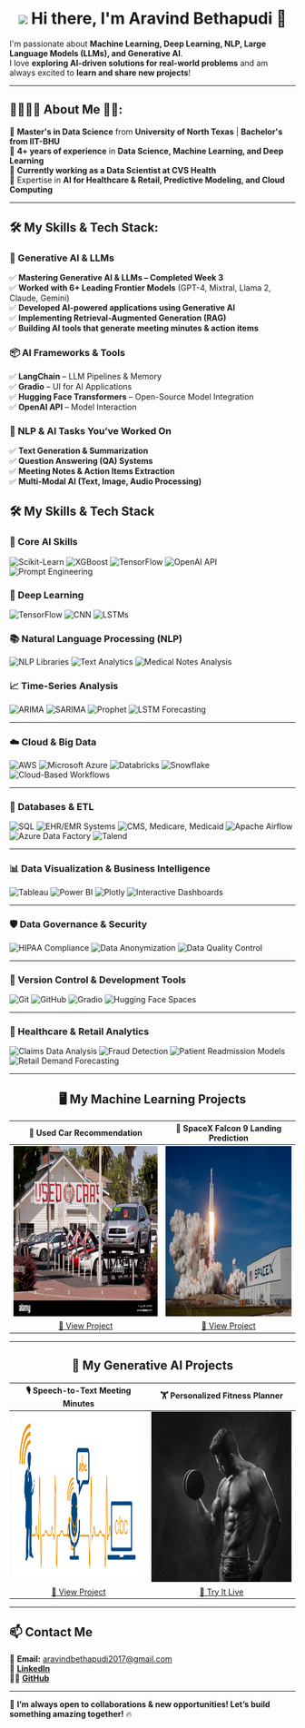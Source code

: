 <h1 align = "center">
  <img src="https://github.com/AravindBethapudi/AravindBethapudi/blob/main/animat-campfire-color.gif" width="75" />
  Hi there, I'm Aravind Bethapudi 👋
</h1>

I'm passionate about **Machine Learning, Deep Learning, NLP, Large Language Models (LLMs), and Generative AI**.  
I love **exploring AI-driven solutions for real-world problems** and am always excited to **learn and share new projects**!

---

<h2> 👨‍🎓🙋‍♂️ About Me 💼🎒: </h2>

🔭 **Master's in Data Science** from **University of North Texas** | **Bachelor's from IIT-BHU**  
🔭 **4+ years of experience** in **Data Science, Machine Learning, and Deep Learning**  
🔭 **Currently working as a Data Scientist at CVS Health**  
🔭 Expertise in **AI for Healthcare & Retail, Predictive Modeling, and Cloud Computing**  

---

<h2> 🛠️ My Skills & Tech Stack: </h2>

### **🚀 Generative AI & LLMs**
✅ **Mastering Generative AI & LLMs – Completed Week 3**  
✅ **Worked with 6+ Leading Frontier Models** (GPT-4, Mixtral, Llama 2, Claude, Gemini)  
✅ **Developed AI-powered applications using Generative AI**  
✅ **Implementing Retrieval-Augmented Generation (RAG)**  
✅ **Building AI tools that generate meeting minutes & action items**  

### **📦 AI Frameworks & Tools**
✅ **LangChain** – LLM Pipelines & Memory  
✅ **Gradio** – UI for AI Applications  
✅ **Hugging Face Transformers** – Open-Source Model Integration  
✅ **OpenAI API** – Model Interaction  

### **📝 NLP & AI Tasks You’ve Worked On**
✅ **Text Generation & Summarization**  
✅ **Question Answering (QA) Systems**  
✅ **Meeting Notes & Action Items Extraction**  
✅ **Multi-Modal AI (Text, Image, Audio Processing)**  

## 🛠️ My Skills & Tech Stack

### **🚀 Core AI Skills**
![Scikit-Learn](https://img.shields.io/badge/Scikit--Learn-F7931E?style=for-the-badge&logo=scikit-learn&logoColor=white)
![XGBoost](https://img.shields.io/badge/XGBoost-FF9900?style=for-the-badge&logo=xgboost&logoColor=white)
![TensorFlow](https://img.shields.io/badge/TensorFlow-FF6F00?style=for-the-badge&logo=tensorflow&logoColor=white)
![OpenAI API](https://img.shields.io/badge/OpenAI_API-412991?style=for-the-badge&logo=openai&logoColor=white)
![Prompt Engineering](https://img.shields.io/badge/Prompt_Engineering-333333?style=for-the-badge&logo=github&logoColor=white)

### **🧠 Deep Learning**
![TensorFlow](https://img.shields.io/badge/TensorFlow-FF6F00?style=for-the-badge&logo=tensorflow&logoColor=white)
![CNN](https://img.shields.io/badge/CNNs-008080?style=for-the-badge&logo=neuralnetwork&logoColor=white)
![LSTMs](https://img.shields.io/badge/LSTMs-004080?style=for-the-badge&logo=deeplearning&logoColor=white)

### **📚 Natural Language Processing (NLP)**
![NLP Libraries](https://img.shields.io/badge/NLP_Libraries-4CAF50?style=for-the-badge&logo=naturallanguageprocessing&logoColor=white)
![Text Analytics](https://img.shields.io/badge/Text_Analytics-009688?style=for-the-badge&logo=textanalysis&logoColor=white)
![Medical Notes Analysis](https://img.shields.io/badge/Medical_Notes_Analysis-3F51B5?style=for-the-badge&logo=healthcare&logoColor=white)

### **📈 Time-Series Analysis**
![ARIMA](https://img.shields.io/badge/ARIMA-800080?style=for-the-badge&logo=timescale&logoColor=white)
![SARIMA](https://img.shields.io/badge/SARIMA-660066?style=for-the-badge&logo=analytics&logoColor=white)
![Prophet](https://img.shields.io/badge/Prophet-9932CC?style=for-the-badge&logo=trendanalysis&logoColor=white)
![LSTM Forecasting](https://img.shields.io/badge/LSTM_Forecasting-4B0082?style=for-the-badge&logo=ml&logoColor=white)

---

### **☁️ Cloud & Big Data**
![AWS](https://img.shields.io/badge/Amazon_AWS-232F3E?style=for-the-badge&logo=amazon-aws&logoColor=white)
![Microsoft Azure](https://img.shields.io/badge/Microsoft_Azure-0078D4?style=for-the-badge&logo=microsoft-azure&logoColor=white)
![Databricks](https://img.shields.io/badge/Databricks-FF3621?style=for-the-badge&logo=databricks&logoColor=white)
![Snowflake](https://img.shields.io/badge/Snowflake-29B5E8?style=for-the-badge&logo=snowflake&logoColor=white)
![Cloud-Based Workflows](https://img.shields.io/badge/Cloud_Workflows-009688?style=for-the-badge&logo=cloud&logoColor=white)

---

### **💾 Databases & ETL**
![SQL](https://img.shields.io/badge/SQL-4479A1?style=for-the-badge&logo=postgresql&logoColor=white)
![EHR/EMR Systems](https://img.shields.io/badge/EHR_EMR_Systems-00695C?style=for-the-badge&logo=healthcare&logoColor=white)
![CMS, Medicare, Medicaid](https://img.shields.io/badge/CMS_Medicare_Medicaid-3E2723?style=for-the-badge&logo=medicare&logoColor=white)
![Apache Airflow](https://img.shields.io/badge/Apache_Airflow-017CEE?style=for-the-badge&logo=apacheairflow&logoColor=white)
![Azure Data Factory](https://img.shields.io/badge/Azure_Data_Factory-0089D6?style=for-the-badge&logo=microsoftazure&logoColor=white)
![Talend](https://img.shields.io/badge/Talend-EB5424?style=for-the-badge&logo=talend&logoColor=white)

---

### **📊 Data Visualization & Business Intelligence**
![Tableau](https://img.shields.io/badge/Tableau-E97627?style=for-the-badge&logo=Tableau&logoColor=white)
![Power BI](https://img.shields.io/badge/PowerBI-F2C811?style=for-the-badge&logo=powerbi&logoColor=black)
![Plotly](https://img.shields.io/badge/Plotly-239120?style=for-the-badge&logo=plotly&logoColor=white)
![Interactive Dashboards](https://img.shields.io/badge/Interactive_Dashboards-7B1FA2?style=for-the-badge&logo=dashboard&logoColor=white)

---

### **🛡️ Data Governance & Security**
![HIPAA Compliance](https://img.shields.io/badge/HIPAA_Compliance-004D40?style=for-the-badge&logo=security&logoColor=white)
![Data Anonymization](https://img.shields.io/badge/Data_Anonymization-1E88E5?style=for-the-badge&logo=dataprivacy&logoColor=white)
![Data Quality Control](https://img.shields.io/badge/Data_Quality_Control-2E7D32?style=for-the-badge&logo=dataquality&logoColor=white)

---

### **📝 Version Control & Development Tools**
![Git](https://img.shields.io/badge/Git-F05032?style=for-the-badge&logo=git&logoColor=white)
![GitHub](https://img.shields.io/badge/GitHub-181717?style=for-the-badge&logo=github&logoColor=white)
![Gradio](https://img.shields.io/badge/Gradio-FF6F00?style=for-the-badge&logo=gradio&logoColor=white)
![Hugging Face Spaces](https://img.shields.io/badge/Hugging_Face_Spaces-FFD700?style=for-the-badge&logo=huggingface&logoColor=black)

---

### **🏥 Healthcare & Retail Analytics**
![Claims Data Analysis](https://img.shields.io/badge/Claims_Data_Analysis-1E88E5?style=for-the-badge&logo=healthcare&logoColor=white)
![Fraud Detection](https://img.shields.io/badge/Fraud_Detection-4CAF50?style=for-the-badge&logo=security&logoColor=white)
![Patient Readmission Models](https://img.shields.io/badge/Patient_Readmission_Models-FF9800?style=for-the-badge&logo=healthcare&logoColor=white)
![Retail Demand Forecasting](https://img.shields.io/badge/Retail_Demand_Forecasting-7B1FA2?style=for-the-badge&logo=retailanalytics&logoColor=white)


---
<h2 align = "center"> 🖥 My Machine Learning Projects </h2>

| 🚗 Used Car Recommendation | 🚀 SpaceX Falcon 9 Landing Prediction |
| :-: | :-: |
| [<img src="https://github.com/AravindBethapudi/aravindbethapudi/blob/main/used%20car.jpg?raw=true" width="500" height="300"/>](https://github.com/AravindBethapudi/Used-Car-Recommendation) | [<img src="https://github.com/AravindBethapudi/aravindbethapudi/blob/main/falcon.jpg?raw=true" width="500" height="300"/>](https://github.com/AravindBethapudi/Falcon) |
| [🔗 View Project](https://github.com/AravindBethapudi/Used-Car-Recommendation) | [🔗 View Project](https://github.com/AravindBethapudi/Falcon) |

---

<h2 align = "center"> 🚀 My Generative AI Projects </h2>

| 🎙️ Speech-to-Text Meeting Minutes | 🏋️ Personalized Fitness Planner |
| :-: | :-: |
| [<img src="https://github.com/AravindBethapudi/aravindbethapudi/blob/main/Speech%20to%20text.png?raw=true" width="500" height="300"/>](https://github.com/AravindBethapudi/Meeting-Minutes-Generator) | [<img src="https://github.com/AravindBethapudi/aravindbethapudi/blob/main/Fitness.jpg?raw=true" width="500" height="300"/>](https://huggingface.co/spaces/aravindbethapudi2017/meeting-minutes-generator) |
| [🔗 View Project](https://github.com/AravindBethapudi/Meeting-Minutes-Generator) | [🔗 Try It Live](https://huggingface.co/spaces/aravindbethapudi2017/meeting-minutes-generator) |


---

## 📫 Contact Me  
📧 **Email:** [aravindbethapudi2017@gmail.com](mailto:aravindbethapudi2017@gmail.com)  
🔗 **[LinkedIn](https://linkedin.com/in/aravind-bethapudi-9901151a3/)**  
👨‍💻 **[GitHub](https://github.com/AravindBethapudi)**  

---

🚀 **I’m always open to collaborations & new opportunities! Let’s build something amazing together!** 🔥
